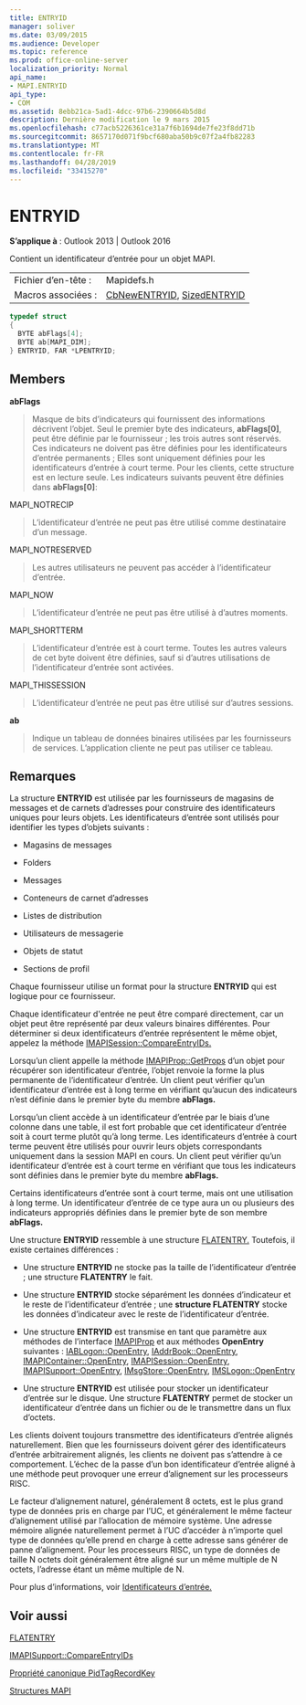 ```yaml
---
title: ENTRYID
manager: soliver
ms.date: 03/09/2015
ms.audience: Developer
ms.topic: reference
ms.prod: office-online-server
localization_priority: Normal
api_name:
- MAPI.ENTRYID
api_type:
- COM
ms.assetid: 8ebb21ca-5ad1-4dcc-97b6-2390664b5d8d
description: Dernière modification le 9 mars 2015
ms.openlocfilehash: c77acb5226361ce31a7f6b1694de7fe23f8dd71b
ms.sourcegitcommit: 8657170d071f9bcf680aba50b9c07f2a4fb82283
ms.translationtype: MT
ms.contentlocale: fr-FR
ms.lasthandoff: 04/28/2019
ms.locfileid: "33415270"
---
```

# <a name="entryid"></a>ENTRYID

  
  
**S’applique à** : Outlook 2013 | Outlook 2016 
  
Contient un identificateur d’entrée pour un objet MAPI. 
  
|||
|:-----|:-----|
|Fichier d’en-tête :  <br/> |Mapidefs.h  <br/> |
|Macros associées :  <br/> |[CbNewENTRYID](cbnewentryid.md), [SizedENTRYID](sizedentryid.md) <br/> |
   
```cpp
typedef struct
{
  BYTE abFlags[4];
  BYTE ab[MAPI_DIM];
} ENTRYID, FAR *LPENTRYID;

```

## <a name="members"></a>Members

 **abFlags**
  
> Masque de bits d’indicateurs qui fournissent des informations décrivent l’objet. Seul le premier byte des indicateurs, **abFlags[0]**, peut être définie par le fournisseur ; les trois autres sont réservés. Ces indicateurs ne doivent pas être définies pour les identificateurs d’entrée permanents ; Elles sont uniquement définies pour les identificateurs d’entrée à court terme. Pour les clients, cette structure est en lecture seule. Les indicateurs suivants peuvent être définies dans **abFlags[0]**:
    
MAPI_NOTRECIP 
  
> L’identificateur d’entrée ne peut pas être utilisé comme destinataire d’un message.
    
MAPI_NOTRESERVED 
  
> Les autres utilisateurs ne peuvent pas accéder à l’identificateur d’entrée.
    
MAPI_NOW 
  
> L’identificateur d’entrée ne peut pas être utilisé à d’autres moments.
    
MAPI_SHORTTERM 
  
> L’identificateur d’entrée est à court terme. Toutes les autres valeurs de cet byte doivent être définies, sauf si d’autres utilisations de l’identificateur d’entrée sont activées.
    
MAPI_THISSESSION 
  
> L’identificateur d’entrée ne peut pas être utilisé sur d’autres sessions.
    
 **ab**
  
> Indique un tableau de données binaires utilisées par les fournisseurs de services. L’application cliente ne peut pas utiliser ce tableau.
    
## <a name="remarks"></a>Remarques

La structure **ENTRYID** est utilisée par les fournisseurs de magasins de messages et de carnets d’adresses pour construire des identificateurs uniques pour leurs objets. Les identificateurs d’entrée sont utilisés pour identifier les types d’objets suivants : 
  
- Magasins de messages
    
- Folders
    
- Messages
    
- Conteneurs de carnet d’adresses
    
- Listes de distribution
    
- Utilisateurs de messagerie
    
- Objets de statut
    
- Sections de profil
    
Chaque fournisseur utilise un format pour la structure **ENTRYID** qui est logique pour ce fournisseur. 
  
Chaque identificateur d'entrée ne peut être comparé directement, car un objet peut être représenté par deux valeurs binaires différentes. Pour déterminer si deux identificateurs d’entrée représentent le même objet, appelez la méthode [IMAPISession::CompareEntryIDs.](imapisession-compareentryids.md) 
  
Lorsqu’un client appelle la méthode [IMAPIProp::GetProps](imapiprop-getprops.md) d’un objet pour récupérer son identificateur d’entrée, l’objet renvoie la forme la plus permanente de l’identificateur d’entrée. Un client peut vérifier qu’un identificateur d’entrée est à long terme en vérifiant qu’aucun des indicateurs n’est définie dans le premier byte du membre **abFlags.** 
  
Lorsqu’un client accède à un identificateur d’entrée par le biais d’une colonne dans une table, il est fort probable que cet identificateur d’entrée soit à court terme plutôt qu’à long terme. Les identificateurs d’entrée à court terme peuvent être utilisés pour ouvrir leurs objets correspondants uniquement dans la session MAPI en cours. Un client peut vérifier qu’un identificateur d’entrée est à court terme en vérifiant que tous les indicateurs sont définies dans le premier byte du membre **abFlags.** 
  
Certains identificateurs d’entrée sont à court terme, mais ont une utilisation à long terme. Un identificateur d’entrée de ce type aura un ou plusieurs des indicateurs appropriés définies dans le premier byte de son membre **abFlags.** 
  
Une structure **ENTRYID** ressemble à une structure [FLATENTRY.](flatentry.md) Toutefois, il existe certaines différences : 
  
- Une structure **ENTRYID** ne stocke pas la taille de l’identificateur d’entrée ; une structure **FLATENTRY** le fait. 
    
- Une structure **ENTRYID** stocke séparément les données d’indicateur et le reste de l’identificateur d’entrée ; une **structure FLATENTRY** stocke les données d’indicateur avec le reste de l’identificateur d’entrée. 
    
- Une structure **ENTRYID** est transmise en tant que paramètre aux méthodes de l’interface [IMAPIProp](imapipropiunknown.md) et aux méthodes **OpenEntry** suivantes : [IABLogon::OpenEntry](iablogon-openentry.md), [IAddrBook::OpenEntry](iaddrbook-openentry.md), [IMAPIContainer::OpenEntry](imapicontainer-openentry.md), [IMAPISession::OpenEntry](imapisession-openentry.md), [IMAPISupport::OpenEntry](imapisupport-openentry.md), [IMsgStore::OpenEntry](imsgstore-openentry.md), [IMSLogon::OpenEntry](imslogon-openentry.md)
    
- Une structure **ENTRYID** est utilisée pour stocker un identificateur d’entrée sur le disque. Une structure **FLATENTRY** permet de stocker un identificateur d’entrée dans un fichier ou de le transmettre dans un flux d’octets. 
    
Les clients doivent toujours transmettre des identificateurs d’entrée alignés naturellement. Bien que les fournisseurs doivent gérer des identificateurs d’entrée arbitrairement alignés, les clients ne doivent pas s’attendre à ce comportement. L’échec de la passe d’un bon identificateur d’entrée aligné à une méthode peut provoquer une erreur d’alignement sur les processeurs RISC. 
  
Le facteur d’alignement naturel, généralement 8 octets, est le plus grand type de données pris en charge par l’UC, et généralement le même facteur d’alignement utilisé par l’allocation de mémoire système. Une adresse mémoire alignée naturellement permet à l’UC d’accéder à n’importe quel type de données qu’elle prend en charge à cette adresse sans générer de panne d’alignement. Pour les processeurs RISC, un type de données de taille N octets doit généralement être aligné sur un même multiple de N octets, l’adresse étant un même multiple de N.
  
Pour plus d’informations, voir [Identificateurs d’entrée.](mapi-entry-identifiers.md) 
  
## <a name="see-also"></a>Voir aussi



[FLATENTRY](flatentry.md)
  
[IMAPISupport::CompareEntryIDs](imapisupport-compareentryids.md)
  
[Propriété canonique PidTagRecordKey](pidtagrecordkey-canonical-property.md)


[Structures MAPI](mapi-structures.md)

